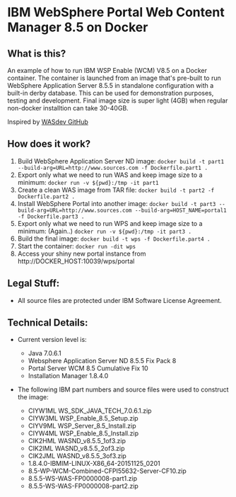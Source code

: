 # **IBM WebSphere Portal Web Content Manager 8.5 on Docker**

## What is this?

   An example of how to run IBM WSP Enable (WCM) V8.5 on a Docker container. The container is launched
   from an image that's pre-built to run WebSphere Application Server 8.5.5 in standalone configuration with a built-in derby database. This can be used for demonstration purposes, testing and development. Final image size is super light (4GB) when regular non-docker installtion can take 30-40GB.

   Inspired by [WASdev GitHub](https://github.com/WASdev/ci.docker.websphere-traditional)

## How does it work?

1. Build WebSphere Application Server ND image:
   `docker build -t part1 --build-arg=URL=http://www.sources.com -f Dockerfile.part1 .`
2. Export only what we need to run WAS and keep image size to a minimum:
   `docker run -v ${pwd}:/tmp -it part1`
3. Create a clean WAS image from TAR file: 
   `docker build -t part2 -f Dockerfile.part2 .`
4. Install WebSphere Portal into another image:
   `docker build -t part3 --build-arg=URL=http://www.sources.com --build-arg=HOST_NAME=portal1 -f Dockerfile.part3 .`
5. Export only what we need to run WPS and keep image size to a minimum: (Again..)
   `docker run -v ${pwd}:/tmp -it part3 .`
6. Build the final image:
   `docker build -t wps -f Dockerfile.part4 .`
7. Start the container:
   `docker run -dit wps`
8. Access your shiny new portal instance from http://DOCKER_HOST:10039/wps/portal


## Legal Stuff:

* All source files are protected under IBM Software License Agreement.

## Technical Details:

   + Current version level is:

     * Java 7.0.6.1
     * Websphere Application Server ND 8.5.5 Fix Pack 8
     * Portal Server WCM 8.5 Cumulative Fix 10
     * Installation Manager 1.8.4.0

   + The following IBM part numbers and source files were used to construct the image:

     * CIYW1ML WS_SDK_JAVA_TECH_7.0.6.1.zip
     * CIYW3ML WSP_Enable_8.5_Setup.zip
     * CIYV9ML WSP_Server_8.5_Install.zip
     * CIYW4ML WSP_Enable_8.5_Install.zip
     * CIK2HML WASND_v8.5.5_1of3.zip
     * CIK2IML WASND_v8.5.5_2of3.zip
     * CIK2JML WASND_v8.5.5_3of3.zip
     * 1.8.4.0-IBMIM-LINUX-X86_64-20151125_0201
     * 8.5-WP-WCM-Combined-CFPI55632-Server-CF10.zip
     * 8.5.5-WS-WAS-FP0000008-part1.zip
     * 8.5.5-WS-WAS-FP0000008-part2.zip
